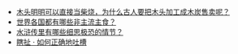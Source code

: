+ [木头明明可以直接当柴烧，为什么古人要把木头加工成木炭售卖呢？](https://daily.zhihu.com/story/9780213)
+ [世界各国都有哪些非主流主食？](https://daily.zhihu.com/story/9780188)
+ [水浒传里有哪些细思极恐的情节？](https://daily.zhihu.com/story/9780191)
+ [瞎扯 · 如何正确地吐槽](https://daily.zhihu.com/story/9780137)
